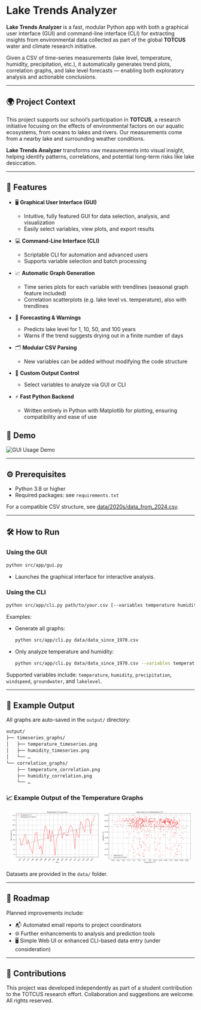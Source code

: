 # Lake Trends Analyzer

**Lake Trends Analyzer** is a fast, modular Python app with both a graphical user interface (GUI) and command-line interface (CLI) for extracting insights from environmental data collected as part of the global **TOTCUS** water and climate research initiative.

Given a CSV of time-series measurements (lake level, temperature, humidity, precipitation, etc.), it automatically generates trend plots, correlation graphs, and lake level forecasts — enabling both exploratory analysis and actionable conclusions.

---

## 🌍 Project Context

This project supports our school’s participation in **TOTCUS**, a research initiative focusing on the effects of environmental factors on our aquatic ecosystems, from oceans to lakes and rivers. Our measurements come from a nearby lake and surrounding weather conditions.

**Lake Trends Analyzer** transforms raw measurements into visual insight, helping identify patterns, correlations, and potential long-term risks like lake desiccation.

---

## 🚀 Features

- 🖥️ **Graphical User Interface (GUI)**
  - Intuitive, fully featured GUI for data selection, analysis, and visualization
  - Easily select variables, view plots, and export results

- 💻 **Command-Line Interface (CLI)**
  - Scriptable CLI for automation and advanced users
  - Supports variable selection and batch processing

- 📈 **Automatic Graph Generation**
  - Time series plots for each variable with trendlines (seasonal graph feature included)
  - Correlation scatterplots (e.g. lake level vs. temperature), also with trendlines

- 🧠 **Forecasting & Warnings**
  - Predicts lake level for 1, 10, 50, and 100 years
  - Warns if the trend suggests drying out in a finite number of days

- 🗂 **Modular CSV Parsing**
  - New variables can be added without modifying the code structure

- 🎯 **Custom Output Control**
  - Select variables to analyze via GUI or CLI

- ⚡ **Fast Python Backend**
  - Written entirely in Python with Matplotlib for plotting, ensuring compatibility and ease of use

## 🎥 Demo

![GUI Usage Demo](./gui_demo.gif)

---

## ⚙️ Prerequisites

- Python 3.8 or higher
- Required packages: see `requirements.txt`

For a compatible CSV structure, see [data/2020s/data_from_2024.csv](data/2020s/data_from_2024.csv.csv).

---

## 🛠️ How to Run

### Using the GUI

```bash
python src/app/gui.py
```

- Launches the graphical interface for interactive analysis.

### Using the CLI

```bash
python src/app/cli.py path/to/your.csv [--variables temperature humidity lakelevel]
```

Examples:

- Generate all graphs:
  ```bash
  python src/app/cli.py data/data_since_1970.csv
  ```

- Only analyze temperature and humidity:
  ```bash
  python src/app/cli.py data/data_since_1970.csv --variables temperature humidity
  ```

Supported variables include: `temperature`, `humidity`, `precipitation`, `windspeed`, `groundwater`,  and `lakelevel`.

---

## 🧪 Example Output

All graphs are auto-saved in the `output/` directory:

```bash
output/
├── timeseries_graphs/
│   ├── temperature_timeseries.png
│   ├── humidity_timeseries.png
│   └── …
└── correlation_graphs/
    ├── temperature_correlation.png
    ├── humidity_correlation.png
    └── …
```

### 📈 Example Output of the Temperature Graphs

<p align="center">
  <img src="output/timeseries_graphs/temperature_timeseries.png" alt="Temperature Time Series" width="48%" />
  <img src="output/correlation_graphs/temperature_correlation.png" alt="Lake Level vs Temperature" width="48%" />
</p>

Datasets are provided in the `data/` folder.

---

## 🧭 Roadmap

Planned improvements include:

- 📬 Automated email reports to project coordinators
- 🌐 Further enhancements to analysis and prediction tools
- 🖥️ Simple Web UI or enhanced CLI-based data entry (under consideration)

---

## 🤝 Contributions

This project was developed independently as part of a student contribution to the TOTCUS research effort. Collaboration and suggestions are welcome.  
All rights reserved.
